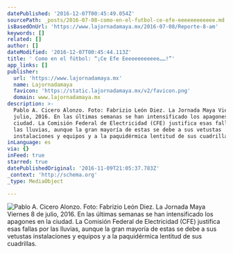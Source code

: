 ```yaml
---
datePublished: '2016-12-07T00:45:49.054Z'
sourcePath: _posts/2016-07-08-como-en-el-futbol-ce-efe-eeeeeeeeeeee.md
isBasedOnUrl: 'https://www.lajornadamaya.mx/2016-07-08/Reporte-8-am'
keywords: []
related: []
author: []
dateModified: '2016-12-07T00:45:44.113Z'
title: ' Como en el fútbol: “¡Ce Efe Eeeeeeeeeeee……!”'
app_links: []
publisher:
  url: 'https://www.lajornadamaya.mx'
  name: Lajornadamaya
  favicon: 'https://static.lajornadamaya.mx/v2/favicon.png'
  domain: www.lajornadamaya.mx
description: >-
  Pablo A. Cicero Alonzo. Foto: Fabrizio León Diez. La Jornada Maya Viernes 8 de
  julio, 2016. En las últimas semanas se han intensificado los apagones en la
  ciudad. La Comisión Federal de Electricidad (CFE) justifica esas fallas por
  las lluvias, aunque la gran mayoría de estas se debe a sus vetustas
  instalaciones y equipos y a la paquidérmica lentitud de sus cuadrillas.
inLanguage: es
via: {}
inFeed: true
starred: true
datePublishedOriginal: '2016-11-09T21:05:37.783Z'
_context: 'http://schema.org'
_type: MediaObject

---
```

![Pablo A. Cicero Alonzo. Foto: Fabrizio León Diez. La Jornada Maya Viernes 8 de julio, 2016. En las últimas semanas se han intensificado los apagones en la ciudad. La Comisión Federal de Electricidad (CFE) justifica esas fallas por las lluvias, aunque la gran mayoría de estas se debe a sus vetustas instalaciones y equipos y a la paquidérmica lentitud de sus cuadrillas.](https://the-grid-user-content.s3-us-west-2.amazonaws.com/fdd7fd12-c3bb-4500-98ef-e5bdaf50ce07.png)